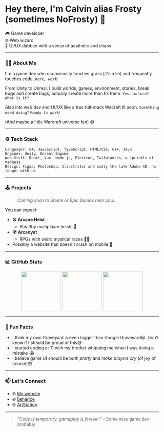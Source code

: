 <h1>Hey there, I'm Calvin alias Frosty (sometimes NoFrosty) 👋</h1>

<p>
🎮 Game developer <br>
🌐 Web wizard <br>
🎨 UI/UX dabbler with a sense of aesthetic and chaos
</p>

---

### 🧙‍♂️ About Me

I'm a game dev who occasionally touches grass (it's a lie) and frequently touches code. `Work, work!`

From Unity to Unreal, I build worlds, games, environment, stories, break bugs and create bugs, actually create more than fix them. `Yes, milord? What is it?`

Also into web dev and UI/UX like a true full-stack Wacraft III peon. `Something need doing?` `Ready to work!`

(And maybe a little Warcraft universe fan) 😅

---

### ⚙️ Tech Stack

```
Languages: C#, JavaScript, TypeScript, HTML/CSS, C++, Java
Engines: Unity, Unreal Engine 
Web Stuff: React, Vue, Node.js, Electron, Tailwindcss, a sprinkle of madness  
Design: Figma, Photoshop, Illustrator and sadly the late Adobe XD, no longer with us
```

---

### 🕹️ Projects

> *Coming soon to Steam or Epic Games near you...*

You can expect:
- 🛠️ **Arcane Heist**
  - Stealthy multiplayer heists 👀
- 🌍 **Arcanyst**
  - RPGs with weird mystical races 🧝‍♂️
- Possibly a website that doesn't crash on mobile 🤞

---

### 📊 GitHub Stats

<p align="center">
  <img src="https://github-readme-stats-nine-xi-88.vercel.app/api?username=NoFrosty&show_icons=true&theme=tokyonight" style="max-height: 130px;" height="130"/>
  <img src="https://github-readme-streak-stats.herokuapp.com/?user=NoFrosty&theme=tokyonight" style="max-height: 130px;" height="130"/>
  <img src="https://github-readme-stats-nine-xi-88.vercel.app/api/top-langs/?username=NoFrosty&layout=compact&theme=tokyonight" style="max-height: 130px;" height="130"/>
</p>

---

### 🧠 Fun Facts

- I think my own Graveyard is even bigger than Google Graveyard😆. Don't know if I should be proud of this😅
- I started coding at 11 with my brother whipping me when I was doing a mistake 😭
- I believe game UI should be both *pretty* and *make players cry* (of joy of course)😳

---

### 📫 Let's Connect

- 🌐 [My website](https://calvindogus.dev)
- 🌐 [Behance](https://www.behance.net/calvind)
- 🌐 [ArtStation](https://www.artstation.com/calvind)

---

> *"Code is temporary, gameplay is forever."* – Some wise game dev probably
